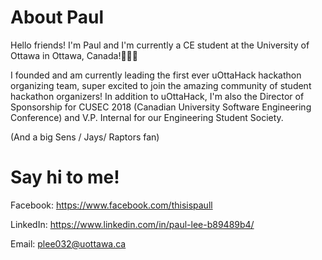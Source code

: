 # About Paul
Hello friends! I'm Paul and I'm currently a CE student at the University of Ottawa in Ottawa, Canada!🍁🍁🍁

I founded and am currently leading the first ever uOttaHack hackathon organizing team, super excited to join the amazing community of student hackathon organizers! In addition to uOttaHack, I'm also the Director of Sponsorship for CUSEC 2018 (Canadian University Software Engineering Conference) and V.P. Internal for our Engineering Student Society.

(And a big Sens / Jays/ Raptors fan)

# Say hi to me!

Facebook: https://www.facebook.com/thisispaull

LinkedIn: https://www.linkedin.com/in/paul-lee-b89489b4/

Email: plee032@uottawa.ca
